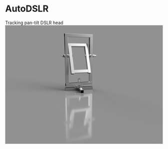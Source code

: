 # AutoDSLR
Tracking pan-tilt DSLR head
![The head](https://github.com/AutomaticBirdPhotography/AutoDSLR/blob/main/Motorisert_kamerahode_2021-Jan-22_10-43-36PM-000_CustomizedView906122989.png?raw=true)

